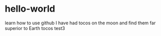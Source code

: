 # hello-world
learn how to use github
I have had tocos on the moon and find them far superior to Earth tocos
test3

